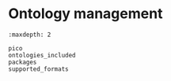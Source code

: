 # Ontology management

```{toctree}
:maxdepth: 2

pico
ontologies_included
packages
supported_formats
```
